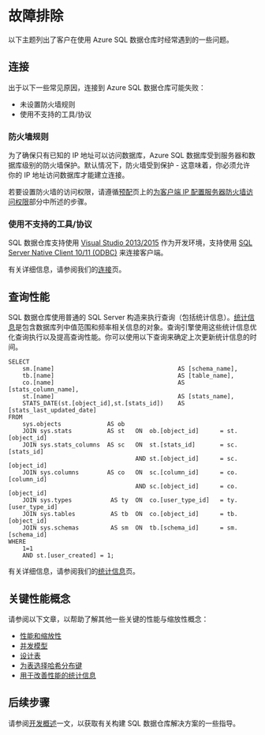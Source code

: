 <properties
   pageTitle="故障排除 | Windows Azure"
   description="排查 SQL 数据仓库问题。"
   services="sql-data-warehouse"
   documentationCenter="NA"
   authors="TwoUnder"
   manager=""
   editor=""/>

<tags
   ms.service="sql-data-warehouse"
   ms.date="12/11/2015"
   wacn.date="01/29/2016"/>

# 故障排除
以下主题列出了客户在使用 Azure SQL 数据仓库时经常遇到的一些问题。

## 连接
出于以下一些常见原因，连接到 Azure SQL 数据仓库可能失败：

- 未设置防火墙规则
- 使用不支持的工具/协议

### 防火墙规则
为了确保只有已知的 IP 地址可以访问数据库，Azure SQL 数据库受到服务器和数据库级别的防火墙保护。默认情况下，防火墙受到保护 - 这意味着，你必须允许你的 IP 地址访问数据库才能建立连接。

若要设置防火墙的访问权限，请遵循[预配](/documentation/articles/sql-data-warehouse-get-started-provision-powershell)页上的[为客户端 IP 配置服务器防火墙访问权限](/documentation/articles/sql-data-warehouse-get-started-provision-powershell/#step-4-configure-server-firewall-access-for-your-client-ip)部分中所述的步骤。

### 使用不支持的工具/协议
SQL 数据仓库支持使用 [Visual Studio 2013/2015](/documentation/articles/sql-data-warehouse-get-started-connect) 作为开发环境，支持使用 [SQL Server Native Client 10/11 (ODBC)](https://msdn.microsoft.com/zh-cn/library/ms131415.aspx) 来连接客户端。

有关详细信息，请参阅我们的[连接](/documentation/articles/sql-data-warehouse-get-started-connect)页。

## 查询性能
SQL 数据仓库使用普通的 SQL Server 构造来执行查询（包括统计信息）。[统计信息](/documentation/articles/sql-data-warehouse-develop-statistics)是包含数据库列中值范围和频率相关信息的对象。查询引擎使用这些统计信息优化查询执行以及提高查询性能。你可以使用以下查询来确定上次更新统计信息的时间。

```
SELECT
	sm.[name]								    AS [schema_name],
	tb.[name]								    AS [table_name],
	co.[name]									AS [stats_column_name],
	st.[name]									AS [stats_name],
	STATS_DATE(st.[object_id],st.[stats_id])	AS [stats_last_updated_date]
FROM
	sys.objects				AS ob
	JOIN sys.stats			AS st	ON	ob.[object_id]		= st.[object_id]
	JOIN sys.stats_columns	AS sc	ON	st.[stats_id]		= sc.[stats_id]
									AND	st.[object_id]		= sc.[object_id]
	JOIN sys.columns		AS co	ON	sc.[column_id]		= co.[column_id]
									AND	sc.[object_id]		= co.[object_id]
	JOIN sys.types           AS ty	ON	co.[user_type_id]	= ty.[user_type_id]
	JOIN sys.tables          AS tb	ON	co.[object_id]		= tb.[object_id]
	JOIN sys.schemas         AS sm	ON	tb.[schema_id]		= sm.[schema_id]
WHERE
	1=1 
	AND st.[user_created] = 1;
```

有关详细信息，请参阅我们的[统计信息](/documentation/articles/sql-data-warehouse-develop-statistics)页。

## 关键性能概念

请参阅以下文章，以帮助了解其他一些关键的性能与缩放性概念：

- [性能和缩放性][]
- [并发模型][]
- [设计表][]
- [为表选择哈希分布键][]
- [用于改善性能的统计信息][]

## 后续步骤
请参阅[开发概述][]一文，以获取有关构建 SQL 数据仓库解决方案的一些指导。

<!--Image references-->

<!--Article references-->

[性能和缩放性]: /documentation/articles/sql-data-warehouse-performance-scale
[并发模型]: /documentation/articles/sql-data-warehouse-develop-concurrency
[设计表]: /documentation/articles/sql-data-warehouse-develop-table-design
[为表选择哈希分布键]: /documentation/articles/sql-data-warehouse-develop-hash-distribution-key
[用于改善性能的统计信息]: /documentation/articles/sql-data-warehouse-develop-statistics
[开发概述]: /documentation/articles/sql-data-warehouse-overview-develop

<!--MSDN references-->

<!--Other web references-->

<!---HONumber=Mooncake_0118_2016-->